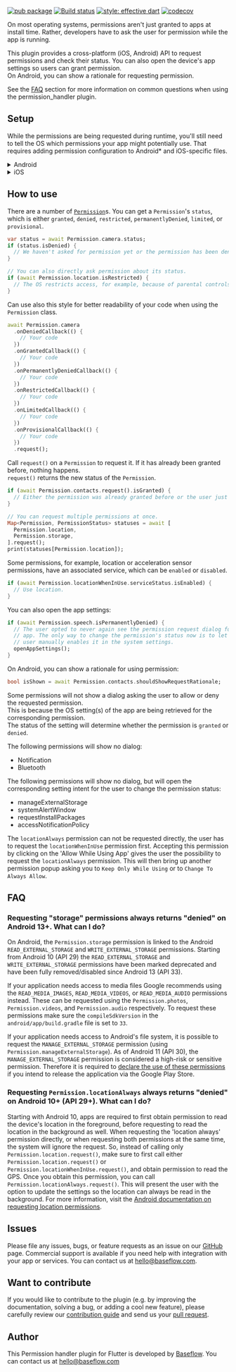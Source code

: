 [![pub package](https://img.shields.io/pub/v/permission_handler.svg)](https://pub.dartlang.org/packages/permission_handler) [![Build status](https://github.com/Baseflow/flutter-permission-handler/actions/workflows/permission_handler.yaml/badge.svg?branch=master)](https://github.com/Baseflow/flutter-permission-handler/actions/workflows/permission_handler.yaml) [![style: effective dart](https://img.shields.io/badge/style-effective_dart-40c4ff.svg)](https://github.com/tenhobi/effective_dart) [![codecov](https://codecov.io/gh/Baseflow/flutter-permission-handler/branch/master/graph/badge.svg)](https://codecov.io/gh/Baseflow/flutter-permission-handler)

On most operating systems, permissions aren't just granted to apps at install time.
Rather, developers have to ask the user for permission while the app is running.

This plugin provides a cross-platform (iOS, Android) API to request permissions and check their status.
You can also open the device's app settings so users can grant permission.  
On Android, you can show a rationale for requesting permission.

See the [FAQ](#faq) section for more information on common questions when using the permission_handler plugin.

## Setup

While the permissions are being requested during runtime, you'll still need to tell the OS which permissions your app might potentially use. That requires adding permission configuration to Android* and iOS-specific files.

<details>
<summary>Android</summary>
  
**Upgrade pre-1.12 Android projects**
  
Since version 4.4.0 this plugin is implemented using the Flutter 1.12 Android plugin APIs. Unfortunately, this means App developers also need to migrate their Apps to support the new Android infrastructure. You can do so by following the [Upgrading pre 1.12 Android projects](https://github.com/flutter/flutter/wiki/Upgrading-pre-1.12-Android-projects) migration guide. Failing to do so might result in unexpected behavior. The most common known error is the permission_handler not returning after calling the `.request()` method on permission.

**AndroidX**

As of version 3.1.0, the <kbd>permission_handler</kbd> plugin switched to the AndroidX version of the Android Support Libraries. This means you need to make sure your Android project is also upgraded to support AndroidX. Detailed instructions can be found [here](https://flutter.dev/docs/development/packages-and-plugins/androidx-compatibility).

The TL;DR version is:

1. Add the following to your "gradle.properties" file:

```properties
android.useAndroidX=true
android.enableJetifier=true
```

2. Make sure you set the `compileSdkVersion` in your "android/app/build.gradle" file to 33:

```gradle
android {
  compileSdkVersion 33
  ...
}
```

3. Make sure you replace all the `android.` dependencies to their AndroidX counterparts (a full list can be found [here](https://developer.android.com/jetpack/androidx/migrate)).

Add permissions to your `AndroidManifest.xml` file.
There are `debug`, `main`, and `profile` versions which are chosen depending on how you start your app.
In general, it's sufficient to add permission only to the `main` version.
[Here](https://github.com/Baseflow/flutter-permission-handler/blob/master/permission_handler/example/android/app/src/main/AndroidManifest.xml)'s an example `AndroidManifest.xml` with a complete list of all possible permissions.

</details>

<details>
<summary>iOS</summary>

Add permission to your `Info.plist` file.
[Here](https://github.com/Baseflow/flutter-permission-handler/blob/master/permission_handler/example/ios/Runner/Info.plist)'s an example `Info.plist` with a complete list of all possible permissions.

> IMPORTANT: ~~You will have to include all permission options when you want to submit your App.~~ This is because the `permission_handler` plugin touches all different SDKs and because the static code analyzer (run by Apple upon App submission) detects this and will assert if it cannot find a matching permission option in the `Info.plist`. More information about this can be found [here](https://github.com/Baseflow/flutter-permission-handler/issues/26).

The <kbd>permission_handler</kbd> plugin use [macros](https://github.com/Baseflow/flutter-permission-handler/blob/master/permission_handler_apple/ios/Classes/PermissionHandlerEnums.h) to control whether a permission is enabled.

You must list the permission you want to use in your application:

1. Add the following to your `Podfile` file:

   ```ruby
   post_install do |installer|
     installer.pods_project.targets.each do |target|
       ... # Here are some configurations automatically generated by flutter

       # Start of the permission_handler configuration
       target.build_configurations.each do |config|

         # You can enable the permissions needed here. For example to enable camera
         # permission, just remove the `#` character in front so it looks like this:
         #
         # ## dart: PermissionGroup.camera
         # 'PERMISSION_CAMERA=1'
         #
         #  Preprocessor definitions can be found at: https://github.com/Baseflow/flutter-permission-handler/blob/master/permission_handler_apple/ios/Classes/PermissionHandlerEnums.h
         config.build_settings['GCC_PREPROCESSOR_DEFINITIONS'] ||= [
           '$(inherited)',

           ## dart: [PermissionGroup.calendarWriteOnly, PermissionGroup.calendar (iOS 16 and below)]
           # 'PERMISSION_EVENTS=1',
   
           ## dart: [PermissionGroup.calendarFullAccess, PermissionGroup.calendar (from iOS 17)]
           # 'PERMISSION_EVENTS_FULL_ACCESS=1',
  
           ## dart: PermissionGroup.reminders
           # 'PERMISSION_REMINDERS=1',

           ## dart: PermissionGroup.contacts
           # 'PERMISSION_CONTACTS=1',

           ## dart: PermissionGroup.camera
           # 'PERMISSION_CAMERA=1',

           ## dart: PermissionGroup.microphone
           # 'PERMISSION_MICROPHONE=1',

           ## dart: PermissionGroup.speech
           # 'PERMISSION_SPEECH_RECOGNIZER=1',

           ## dart: PermissionGroup.photos
           # 'PERMISSION_PHOTOS=1',

           ## dart: [PermissionGroup.location, PermissionGroup.locationAlways, PermissionGroup.locationWhenInUse]
           # 'PERMISSION_LOCATION=1',

           ## dart: PermissionGroup.notification
           # 'PERMISSION_NOTIFICATIONS=1',

           ## dart: PermissionGroup.mediaLibrary
           # 'PERMISSION_MEDIA_LIBRARY=1',

           ## dart: PermissionGroup.sensors
           # 'PERMISSION_SENSORS=1',

           ## dart: PermissionGroup.bluetooth
           # 'PERMISSION_BLUETOOTH=1',

           ## dart: PermissionGroup.appTrackingTransparency
           # 'PERMISSION_APP_TRACKING_TRANSPARENCY=1',

           ## dart: PermissionGroup.criticalAlerts
           # 'PERMISSION_CRITICAL_ALERTS=1'
         ]

       end
       # End of the permission_handler configuration
     end
   end
   ```

2. Remove the `#` character in front of the permission you want to use. For example, if you need access to the calendar make sure the code looks like this:

   ```ruby
           ## dart: PermissionGroup.calendar
           'PERMISSION_EVENTS=1',
   ```

3. Delete the corresponding permission description in `Info.plist`
   e.g. when you don't need camera permission, just delete 'NSCameraUsageDescription'
   The following lists the relationship between `Permission` and `The key of Info.plist`:

| Permission                                                                                | Info.plist                                                                                                    | Macro                                |
|-------------------------------------------------------------------------------------------| ------------------------------------------------------------------------------------------------------------- | ------------------------------------ |
| PermissionGroup.calendar (< iOS 17)                                                     | NSCalendarsUsageDescription                                                                                   | PERMISSION_EVENTS                    |
| PermissionGroup.calendarWriteOnly (iOS 17+)                                             | NSCalendarsWriteOnlyAccessUsageDescription                                                                    | PERMISSION_EVENTS                    |
| PermissionGroup.calendarFullAccess  (iOS 17+)                                           | NSCalendarsFullAccessUsageDescription                                                                         | PERMISSION_EVENTS_FULL_ACCESS        |
| PermissionGroup.reminders                                                                 | NSRemindersUsageDescription                                                                                   | PERMISSION_REMINDERS                 |
| PermissionGroup.contacts                                                                  | NSContactsUsageDescription                                                                                    | PERMISSION_CONTACTS                  |
| PermissionGroup.camera                                                                    | NSCameraUsageDescription                                                                                      | PERMISSION_CAMERA                    |
| PermissionGroup.microphone                                                                | NSMicrophoneUsageDescription                                                                                  | PERMISSION_MICROPHONE                |
| PermissionGroup.speech                                                                    | NSSpeechRecognitionUsageDescription                                                                           | PERMISSION_SPEECH_RECOGNIZER         |
| PermissionGroup.photos                                                                    | NSPhotoLibraryUsageDescription                                                                                | PERMISSION_PHOTOS                    |
| PermissionGroup.location, PermissionGroup.locationAlways, PermissionGroup.locationWhenInUse | NSLocationUsageDescription, NSLocationAlwaysAndWhenInUseUsageDescription, NSLocationWhenInUseUsageDescription | PERMISSION_LOCATION                  |
| PermissionGroup.notification                                                              | PermissionGroupNotification                                                                                   | PERMISSION_NOTIFICATIONS             |
| PermissionGroup.mediaLibrary                                                              | NSAppleMusicUsageDescription, kTCCServiceMedia

4. Clean & Rebuild

</details>

## How to use

There are a number of [`Permission`](https://pub.dev/documentation/permission_handler_platform_interface/latest/permission_handler_platform_interface/Permission-class.html#constants)s.
You can get a `Permission`'s `status`, which is either `granted`, `denied`, `restricted`, `permanentlyDenied`, `limited`, or `provisional`.

```dart
var status = await Permission.camera.status;
if (status.isDenied) {
  // We haven't asked for permission yet or the permission has been denied before, but not permanently.
}

// You can also directly ask permission about its status.
if (await Permission.location.isRestricted) {
  // The OS restricts access, for example, because of parental controls.
}
```

Can use also this style for better readability of your code when using the `Permission` class.

```dart
await Permission.camera
  .onDeniedCallback(() {
    // Your code
  })
  .onGrantedCallback(() {
    // Your code
  })
  .onPermanentlyDeniedCallback(() {
    // Your code
  })
  .onRestrictedCallback(() {
    // Your code
  })
  .onLimitedCallback(() {
    // Your code
  })
  .onProvisionalCallback(() {
    // Your code
  })
  .request();
```

Call `request()` on a `Permission` to request it.
If it has already been granted before, nothing happens.  
`request()` returns the new status of the `Permission`.

```dart
if (await Permission.contacts.request().isGranted) {
  // Either the permission was already granted before or the user just granted it.
}

// You can request multiple permissions at once.
Map<Permission, PermissionStatus> statuses = await [
  Permission.location,
  Permission.storage,
].request();
print(statuses[Permission.location]);
```

Some permissions, for example, location or acceleration sensor permissions, have an associated service, which can be `enabled` or `disabled`.

```dart
if (await Permission.locationWhenInUse.serviceStatus.isEnabled) {
  // Use location.
}
```

You can also open the app settings:

```dart
if (await Permission.speech.isPermanentlyDenied) {
  // The user opted to never again see the permission request dialog for this
  // app. The only way to change the permission's status now is to let the
  // user manually enables it in the system settings.
  openAppSettings();
}
```

On Android, you can show a rationale for using permission:

```dart
bool isShown = await Permission.contacts.shouldShowRequestRationale;
```

Some permissions will not show a dialog asking the user to allow or deny the requested permission.  
This is because the OS setting(s) of the app are being retrieved for the corresponding permission.  
The status of the setting will determine whether the permission is `granted` or `denied`.

The following permissions will show no dialog:

- Notification
- Bluetooth

The following permissions will show no dialog, but will open the corresponding setting intent for the user to change the permission status:

- manageExternalStorage
- systemAlertWindow
- requestInstallPackages
- accessNotificationPolicy

The `locationAlways` permission can not be requested directly, the user has to request the `locationWhenInUse` permission first.
Accepting this permission by clicking on the 'Allow While Using App' gives the user the possibility to request the `locationAlways` permission.
This will then bring up another permission popup asking you to `Keep Only While Using` or to `Change To Always Allow`.

## FAQ

### Requesting "storage" permissions always returns "denied" on Android 13+. What can I do?

On Android, the `Permission.storage` permission is linked to the Android `READ_EXTERNAL_STORAGE` and `WRITE_EXTERNAL_STORAGE` permissions. Starting from Android 10 (API 29) the `READ_EXTERNAL_STORAGE` and `WRITE_EXTERNAL_STORAGE` permissions have been marked deprecated and have been fully removed/disabled since Android 13 (API 33).

If your application needs access to media files Google recommends using the `READ_MEDIA_IMAGES`, `READ_MEDIA_VIDEOS`, or `READ_MEDIA_AUDIO` permissions instead. These can be requested using the `Permission.photos`, `Permission.videos`, and `Permission.audio` respectively. To request these permissions make sure the `compileSdkVersion` in the `android/app/build.gradle` file is set to `33`.

If your application needs access to Android's file system, it is possible to request the `MANAGE_EXTERNAL_STORAGE` permission (using `Permission.manageExternalStorage`). As of Android 11 (API 30), the `MANAGE_EXTERNAL_STORAGE` permission is considered a high-risk or sensitive permission. Therefore it is required to [declare the use of these permissions](https://support.google.com/googleplay/android-developer/answer/9214102) if you intend to release the application via the Google Play Store.

### Requesting `Permission.locationAlways` always returns "denied" on Android 10+ (API 29+). What can I do?

Starting with Android 10, apps are required to first obtain permission to read the device's location in the foreground, before requesting to read the location in the background as well. When requesting the 'location always' permission directly, or when requesting both permissions at the same time, the system will ignore the request. So, instead of calling only `Permission.location.request()`, make sure to first call either `Permission.location.request()` or `Permission.locationWhenInUse.request()`, and obtain permission to read the GPS. Once you obtain this permission, you can call `Permission.locationAlways.request()`. This will present the user with the option to update the settings so the location can always be read in the background. For more information, visit the [Android documentation on requesting location permissions](https://developer.android.com/training/location/permissions#request-only-foreground).

## Issues

Please file any issues, bugs, or feature requests as an issue on our [GitHub](https://github.com/Baseflow/flutter-permission-handler/issues) page. Commercial support is available if you need help with integration with your app or services. You can contact us at [hello@baseflow.com](mailto:hello@baseflow.com).

## Want to contribute

If you would like to contribute to the plugin (e.g. by improving the documentation, solving a bug, or adding a cool new feature), please carefully review our [contribution guide](../CONTRIBUTING.md) and send us your [pull request](https://github.com/Baseflow/flutter-permission-handler/pulls).

## Author

This Permission handler plugin for Flutter is developed by [Baseflow](https://baseflow.com). You can contact us at <hello@baseflow.com>
